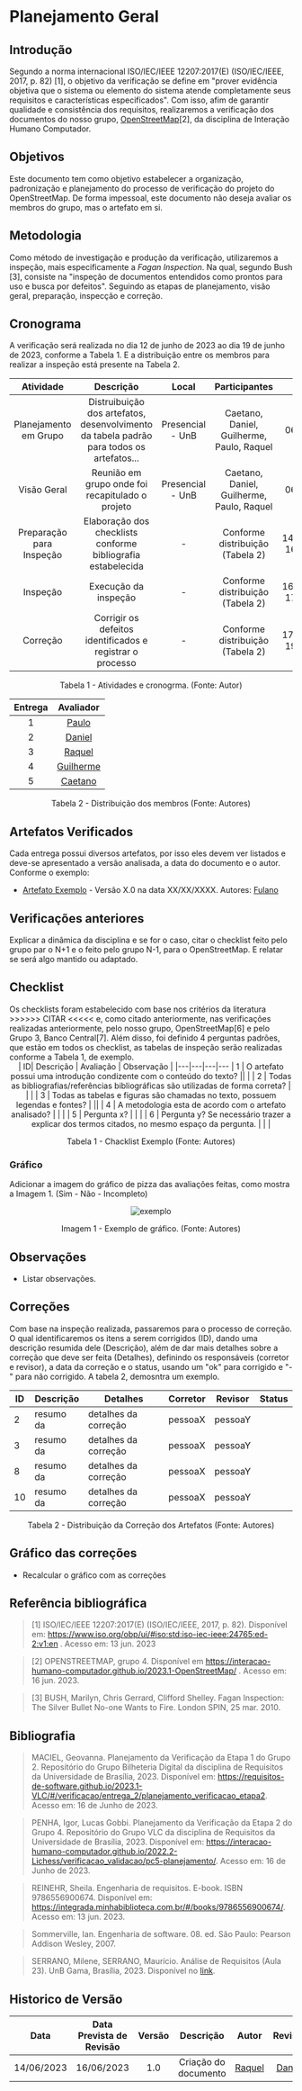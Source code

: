 # Planejamento Geral

## Introdução
Segundo a norma internacional ISO/IEC/IEEE 12207:2017(E) (ISO/IEC/IEEE, 2017, p. 82) [1], o objetivo da verificação se define em "prover evidência objetiva que o sistema ou elemento do sistema atende completamente seus requisitos e características especificados". Com isso, afim de garantir qualidade e consistência dos requisitos, realizaremos a verificação dos documentos do nosso grupo, [OpenStreetMap](https://interacao-humano-computador.github.io/2023.1-OpenStreetMap/)[2], da disciplina de Interação Humano Computador.

## Objetivos
Este documento tem como objetivo estabelecer a organização, padronização e planejamento  do processo de verificação do projeto do OpenStreetMap. De forma impessoal, este documento não deseja avaliar os membros do grupo, mas o artefato em si.

## Metodologia
Como método de investigação e produção da verificação, utilizaremos a inspeção, mais especificamente a _Fagan Inspection_. Na qual, segundo Bush [3], consiste na "inspeção de documentos entendidos como prontos para uso e busca por defeitos". Seguindo as etapas de planejamento, visão geral, preparação, inspecção e correção.

## Cronograma
A verificação será realizada no dia 12 de junho de 2023 ao dia 19 de junho de 2023, conforme a Tabela 1. E a distribuição entre os membros para realizar a inspeção está presente na Tabela 2.


<center>

| Atividade | Descrição |Local | Participantes | Data |
| :-------: | :---: | :---: |:-----------: | :--: |
| Planejamento em Grupo |Distruibuição dos artefatos, desenvolvimento da tabela padrão para todos os artefatos...| Presencial - UnB | Caetano, Daniel, Guilherme, Paulo, Raquel | 06/06/2023 |
| Visão Geral |Reunião em grupo onde foi recapitulado o projeto| Presencial - UnB | Caetano, Daniel, Guilherme, Paulo, Raquel | 06/06/2023 |
| Preparação para Inspeção|Elaboração dos checklists conforme bibliografia estabelecida|-|Conforme distribuição (Tabela 2) |14/06/2023-16/06/2023|
| Inspeção|Execução da inspeção|-|Conforme distribuição (Tabela 2)|16/06/2023-17/06/2023|
| Correção|Corrigir os defeitos identificados e registrar o processo|-|Conforme distribuição (Tabela 2)|17/06/2023-19/06/2023|

<p>Tabela 1 - Atividades e cronogrma. (Fonte: Autor)</p>


| Entrega |   Avaliador   |
|:-------:|:-------------:|
|    1    | [Paulo](https://github.com/PauloVictorFS)          |
|    2    | [Daniel](https://github.com/daniel-de-sousa)       | 
|    3    | [Raquel](https://github.com/raqueleucaria)         | 
|    4    | [Guilherme](https://github.com/guilhermekishimoto) |
|    5    | [Caetano](https://github.com/caeslucio)            | 

Tabela 2 - Distribuição dos membros (Fonte: Autores)

</center>


## Artefatos Verificados
Cada entrega possui diversos artefatos, por isso eles devem ver listados e deve-se apresentado a versão analisada, a data do documento e o autor. Conforme o exemplo:

- [Artefato Exemplo]() - Versão X.0 na data XX/XX/XXXX. Autores: [Fulano]()

## Verificações anteriores
Explicar a dinâmica da disciplina e se for o caso, citar o checklist feito pelo grupo par o N+1 e o feito pelo grupo N-1, para o OpenStreetMap. E relatar se será algo mantido ou adaptado.

## Checklist

</center>
<!-- LIVRO BASE PARA CRIAÇÃO DAS PERGUNTAS -->
Os checklists foram estabelecido com base nos critérios da literatura >>>>>> CITAR <<<<< e, como citado anteriormente, nas verificações realizadas anteriormente, pelo nosso grupo, OpenStreetMap[6] e pelo Grupo 3, Banco Central[7]. Além disso, foi definido 4 perguntas padrões, que estão em todos os checklist, as tabelas de inspeção serão realizadas conforme a Tabela 1, de exemplo.

<center>
<!-- ADICIONAR O CHECKLIST OU OS CHECKLISTS DA ENTREGA REFERENTE -->
| ID| Descrição | Avaliação | Observação |
|---|---|---|---
| 1 | O artefato possui uma introdução condizente com o conteúdo do texto? || |
| 2 | Todas as bibliografias/referências bibliográficas são utilizadas de forma correta? |  |  |
| 3 | Todas as tabelas e figuras são chamadas no texto, possuem legendas e fontes? |  ||
| 4 | A metodologia esta de acordo com o artefato analisado? |  | |
| 5 | Pergunta x? |  |  |
| 6 | Pergunta y? Se necessário trazer a explicar dos termos citados, no mesmo espaço da pergunta. |  |  |

<p>Tabela 1 - Chacklist Exemplo (Fonte: Autores)</p>
</center>

### Gráfico
Adicionar a imagem do gráfico de pizza das avaliações feitas, como mostra a Imagem 1. (Sim - Não - Incompleto)
<center>

![exemplo](../assets/img/exemplo.png)

<p> Imagem 1 - Exemplo de gráfico. (Fonte: Autores) </p>

</center>

## Observações

- Listar observações.
  
## Correções
Com base na inspeção realizada, passaremos para o processo de correção. O qual identificaremos os itens a serem corrigidos (ID), dando uma descrição resumida dele (Descrição), além de dar mais detalhes sobre a correção que deve ser feita (Detalhes), definindo os responsáveis (corretor e revisor), a data da correção e o status, usando um "ok" para corrigido e "-" para não corrigido. A tabela 2, demosntra um exemplo.

<center>

|ID |Descrição |Detalhes |Corretor|Revisor|Status|
|-------|------|------|---------|---|--|
| 2 | resumo da | detalhes da correção | pessoaX | pessoaY ||
| 3 | resumo da | detalhes da correção | pessoaX | pessoaY ||
| 8 | resumo da | detalhes da correção | pessoaX | pessoaY ||
| 10 | resumo da | detalhes da correção | pessoaX | pessoaY ||


<p>Tabela 2 - Distribuição da Correção dos Artefatos (Fonte: Autores)</p>
</center>

## Gráfico das correções
- Recalcular o gráfico com as correções

## Referência bibliográfica

> [1] ISO/IEC/IEEE 12207:2017(E) (ISO/IEC/IEEE, 2017, p. 82). Disponível em: <https://www.iso.org/obp/ui/#iso:std:iso-iec-ieee:24765:ed-2:v1:en> . Acesso em: 13 jun. 2023

> [2] OPENSTREETMAP, grupo 4. Disponível em <https://interacao-humano-computador.github.io/2023.1-OpenStreetMap/> . Acesso em: 16 jun. 2023.

> [3] BUSH, Marilyn, Chris Gerrard, Clifford Shelley. Fagan Inspection: The Silver Bullet No-one Wants to Fire. London SPIN, 25 mar. 2010.


## Bibliografia
> MACIEL, Geovanna. Planejamento da Verificação da Etapa 1 do Grupo 2. Repositório do Grupo Bilheteria Digital da disciplina de Requisitos da Universidade de Brasília, 2023. Disponível em: <https://requisitos-de-software.github.io/2023.1-VLC/#/verificacao/entrega_2/planejamento_verificacao_etapa2>. Acesso em: 16 de Junho de 2023.

> PENHA, Igor, Lucas Gobbi. Planejamento da Verificação da Etapa 2 do Grupo 4. Repositório do Grupo VLC da disciplina de Requisitos da Universidade de Brasília, 2023. Disponível em: <https://interacao-humano-computador.github.io/2022.2-Lichess/verificacao_validacao/pc5-planejamento/>. Acesso em: 16 de Junho de 2023.

> REINEHR, Sheila. Engenharia de requisitos. E-book. ISBN 9786556900674. Disponível em: <https://integrada.minhabiblioteca.com.br/#/books/9786556900674/>. Acesso em: 13 jun. 2023.

> Sommerville, Ian. Engenharia de software. 08. ed. São Paulo: Pearson Addison Wesley, 2007.

> SERRANO, Milene, SERRANO, Maurício.  Análise de Requisitos (Aula 23). UnB Gama, Brasília, 2023. Disponível no [link](../assets/referencias/Requisitos-Aula023.pdf).


## Historico de Versão
|    Data    | Data Prevista de Revisão | Versão |      Descrição       |                     Autor                  |                    Revisor                   |
| :--------: | :----------------------: | :----: | :------------------: | :----------------------------------------: | :------------------------------------------: |
| 14/06/2023 |        16/06/2023        |  1.0   | Criação do documento | [Raquel](https://github.com/raqueleucaria) | [Daniel](https://github.com/daniel-de-sousa) |


